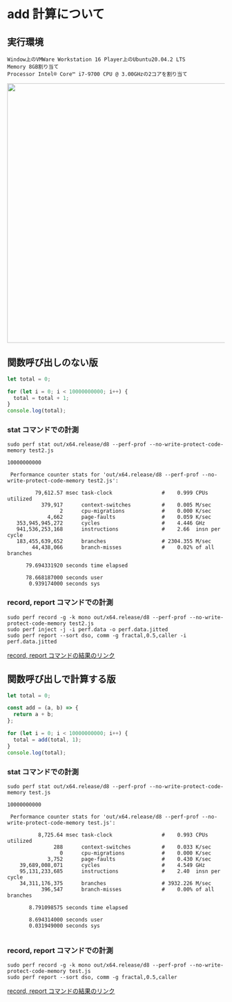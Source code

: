 # add 計算について

## 実行環境

```
Window上のVMWare Workstation 16 Player上のUbuntu20.04.2 LTS
Memory 8GB割り当て
Processor Intel® Core™ i7-9700 CPU @ 3.00GHzの2コアを割り当て
```

<img src="https://user-images.githubusercontent.com/49422601/119885136-63670080-bf6c-11eb-8948-6f6aa17e5a34.png" width="600px">

## 関数呼び出しのない版

```javascript
let total = 0;

for (let i = 0; i < 10000000000; i++) {
  total = total + 1;
}
console.log(total);
```

### stat コマンドでの計測

```shell
sudo perf stat out/x64.release/d8 --perf-prof --no-write-protect-code-memory test2.js
```

```shell
10000000000

 Performance counter stats for 'out/x64.release/d8 --perf-prof --no-write-protect-code-memory test2.js':

         79,612.57 msec task-clock                #    0.999 CPUs utilized
           379,917      context-switches          #    0.005 M/sec
                 2      cpu-migrations            #    0.000 K/sec
             4,662      page-faults               #    0.059 K/sec
   353,945,945,272      cycles                    #    4.446 GHz
   941,536,253,168      instructions              #    2.66  insn per cycle
   183,455,639,652      branches                  # 2304.355 M/sec
        44,438,066      branch-misses             #    0.02% of all branches

      79.694331920 seconds time elapsed

      78.668187000 seconds user
       0.939174000 seconds sys

```

### record, report コマンドでの計測

```shell
sudo perf record -g -k mono out/x64.release/d8 --perf-prof --no-write-protect-code-memory test2.js
sudo perf inject -j -i perf.data -o perf.data.jitted
sudo perf report --sort dso, comm -g fractal,0.5,caller -i perf.data.jitted
```

[record, report コマンドの結果のリンク](https://github.com/UMASHIBA1/v8-perf-report/tree/main/add-test/no-func-add-perf-report.txt)

## 関数呼び出しで計算する版

```javascript
let total = 0;

const add = (a, b) => {
  return a + b;
};

for (let i = 0; i < 10000000000; i++) {
  total = add(total, 1);
}
console.log(total);
```

### stat コマンドでの計測

```shell
sudo perf stat out/x64.release/d8 --perf-prof --no-write-protect-code-memory test.js
```

```shell
10000000000

 Performance counter stats for 'out/x64.release/d8 --perf-prof --no-write-protect-code-memory test.js':

          8,725.64 msec task-clock                #    0.993 CPUs utilized          
               288      context-switches          #    0.033 K/sec                  
                 0      cpu-migrations            #    0.000 K/sec                  
             3,752      page-faults               #    0.430 K/sec                  
    39,689,008,071      cycles                    #    4.549 GHz                    
    95,131,233,685      instructions              #    2.40  insn per cycle         
    34,311,176,375      branches                  # 3932.226 M/sec                  
           396,547      branch-misses             #    0.00% of all branches        

       8.791098575 seconds time elapsed

       8.694314000 seconds user
       0.031949000 seconds sys


```

### record, report コマンドでの計測

```shell
sudo perf record -g -k mono out/x64.release/d8 --perf-prof --no-write-protect-code-memory test.js
sudo perf report --sort dso, comm -g fractal,0.5,caller
```

[record, report コマンドの結果のリンク](https://github.com/UMASHIBA1/v8-perf-report/tree/main/add-test/call-func-add-perf-report.txt)

